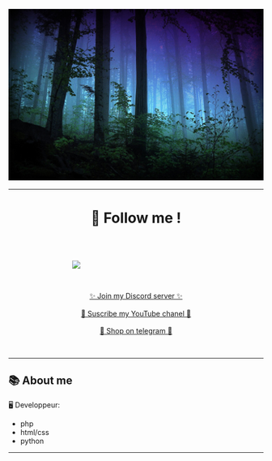 <p align="center">
    <img src="https://github.com/Esio-01/Esio-01/blob/main/96d19e14ccbfdca44c2e6e48550c9c84.jpg"></img>
</p>

----


<h1 align="center">🔎 Follow me !</h1>
<br><br>
<p align="center">
  <img style="display: block; margin-left: auto; margin-right: auto; width: 50%;" src="https://discord.c99.nl/widget/theme-3/489140964125048872.png">
</p>
<br>
<p align="center">
  <a href="https://discord.gg/mqTMA2Wuj2">✨ Join my Discord server ✨</a>
  <br><br>
  <a href="https://www.youtube.com/channel/UCzsusjBbGdgrkqf4dncy6oA">🎥 Suscribe my YouTube chanel 🎥</a>
  <br><br>
  <a href="https://t.me/EsioShop">🛒 Shop on telegram 🛒</a>
</p>
<br>

----

<h2>📚 About me</h2>
🖥 Developpeur:

- php
- html/css
- python

----
